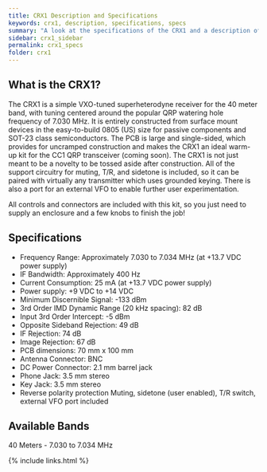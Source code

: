 ```yaml
---
title: CRX1 Description and Specifications
keywords: crx1, description, specifications, specs
summary: "A look at the specifications of the CRX1 and a description of what exactly it does."
sidebar: crx1_sidebar
permalink: crx1_specs
folder: crx1
---
```


## What is the CRX1?

The CRX1 is a simple VXO-tuned superheterodyne receiver for the 40 meter band, with tuning centered around the popular QRP watering hole frequency of 7.030 MHz. It is entirely constructed from surface mount devices in the easy-to-build 0805 (US) size for passive components and SOT-23 class semiconductors. The PCB is large and single-sided, which provides for uncramped construction and makes the CRX1 an ideal warm-up kit for the CC1 QRP transceiver (coming soon). The CRX1 is not just meant to be a novelty to be tossed aside after construction. All of the support circuitry for muting, T/R, and sidetone is included, so it can be paired with virtually any transmitter which uses grounded keying. There is also a port for an external VFO to enable further user experimentation.

All controls and connectors are included with this kit, so you just need to supply an enclosure and a few knobs to finish the job!

## Specifications

* Frequency Range: Approximately 7.030 to 7.034 MHz (at +13.7 VDC power supply)
* IF Bandwidth: Approximately 400 Hz
* Current Consumption: 25 mA (at +13.7 VDC power supply)
* Power supply: +9 VDC to +14 VDC
* Minimum Discernible Signal: -133 dBm
* 3rd Order IMD Dynamic Range (20 kHz spacing): 82 dB
* Input 3rd Order Intercept: -5 dBm
* Opposite Sideband Rejection: 49 dB
* IF Rejection: 74 dB
* Image Rejection: 67 dB
* PCB dimensions: 70 mm x 100 mm
* Antenna Connector: BNC
* DC Power Connector: 2.1 mm barrel jack
* Phone Jack: 3.5 mm stereo
* Key Jack: 3.5 mm stereo
* Reverse polarity protection Muting, sidetone (user enabled), T/R switch, external VFO port included

## Available Bands

40 Meters - 7.030 to 7.034 MHz

{% include links.html %}
